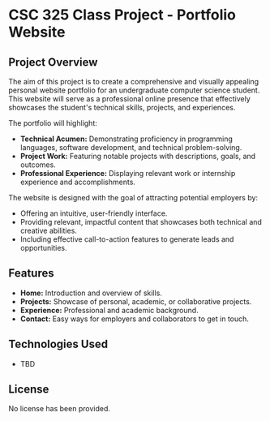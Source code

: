 # CSC 325 Class Project - Portfolio Website

## Project Overview

The aim of this project is to create a comprehensive and visually appealing personal website portfolio for an undergraduate computer science student. This website will serve as a professional online presence that effectively showcases the student's technical skills, projects, and experiences.

The portfolio will highlight:
- **Technical Acumen:** Demonstrating proficiency in programming languages, software development, and technical problem-solving.
- **Project Work:** Featuring notable projects with descriptions, goals, and outcomes.
- **Professional Experience:** Displaying relevant work or internship experience and accomplishments.

The website is designed with the goal of attracting potential employers by:
- Offering an intuitive, user-friendly interface.
- Providing relevant, impactful content that showcases both technical and creative abilities.
- Including effective call-to-action features to generate leads and opportunities.

## Features
- **Home:** Introduction and overview of skills.
- **Projects:** Showcase of personal, academic, or collaborative projects.
- **Experience:** Professional and academic background.
- **Contact:** Easy ways for employers and collaborators to get in touch.

## Technologies Used
- TBD

## License
No license has been provided.
